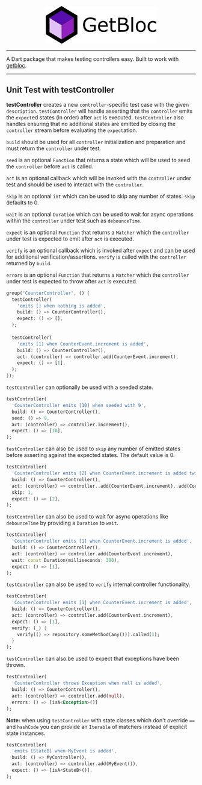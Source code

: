 <p align="center">
<img src="https://raw.githubusercontent.com/Eronildo/getbloc/main/docs/assets/getbloc_logo.png" height="100" alt="GetBloc" />
</p>

---

A Dart package that makes testing controllers easy. Built to work with [getbloc](https://pub.dev/packages/getbloc).

---

## Unit Test with testController

**testController** creates a new `controller`-specific test case with the given `description`.
`testController` will handle asserting that the `controller` emits the `expect`ed states (in order) after `act` is executed. `testController` also handles ensuring that no additional states are emitted by closing the `controller` stream before evaluating the `expect`ation.

`build` should be used for all `controller` initialization and preparation and must return the `controller` under test.

`seed` is an optional `Function` that returns a state which will be used to seed the `controller` before `act` is called.

`act` is an optional callback which will be invoked with the `controller` under test and should be used to interact with the `controller`.

`skip` is an optional `int` which can be used to skip any number of states. `skip` defaults to 0.

`wait` is an optional `Duration` which can be used to wait for async operations within the `controller` under test such as `debounceTime`.

`expect` is an optional `Function` that returns a `Matcher` which the `controller` under test is expected to emit after `act` is executed.

`verify` is an optional callback which is invoked after `expect` and can be used for additional verification/assertions. `verify` is called with the `controller` returned by `build`.

`errors` is an optional `Function` that returns a `Matcher` which the `controller` under test is expected to throw after `act` is executed.

```dart
group('CounterController', () {
  testController(
    'emits [] when nothing is added',
    build: () => CounterController(),
    expect: () => [],
  );

  testController(
    'emits [1] when CounterEvent.increment is added',
    build: () => CounterController(),
    act: (controller) => controller.add(CounterEvent.increment),
    expect: () => [1],
  );
});
```

`testController` can optionally be used with a seeded state.

```dart
testController(
  'CounterController emits [10] when seeded with 9',
  build: () => CounterController(),
  seed: () => 9,
  act: (controller) => controller.increment(),
  expect: () => [10],
);
```

`testController` can also be used to `skip` any number of emitted states before asserting against the expected states. The default value is 0.

```dart
testController(
  'CounterController emits [2] when CounterEvent.increment is added twice',
  build: () => CounterController(),
  act: (controller) => controller..add(CounterEvent.increment)..add(CounterEvent.increment),
  skip: 1,
  expect: () => [2],
);
```

`testController` can also be used to wait for async operations like `debounceTime` by providing a `Duration` to `wait`.

```dart
testController(
  'CounterController emits [1] when CounterEvent.increment is added',
  build: () => CounterController(),
  act: (controller) => controller.add(CounterEvent.increment),
  wait: const Duration(milliseconds: 300),
  expect: () => [1],
);
```

`testController` can also be used to `verify` internal controller functionality.

```dart
testController(
  'CounterController emits [1] when CounterEvent.increment is added',
  build: () => CounterController(),
  act: (controller) => controller.add(CounterEvent.increment),
  expect: () => [1],
  verify: (_) {
    verify(() => repository.someMethod(any())).called(1);
  }
);
```

`testController` can also be used to expect that exceptions have been thrown.

```dart
testController(
  'CounterController throws Exception when null is added',
  build: () => CounterController(),
  act: (controller) => controller.add(null),
  errors: () => [isA<Exception>()]
);
```

**Note:** when using `testController` with state classes which don't override `==` and `hashCode` you can provide an `Iterable` of matchers instead of explicit state instances.

```dart
testController(
  'emits [StateB] when MyEvent is added',
  build: () => MyController(),
  act: (controller) => controller.add(MyEvent()),
  expect: () => [isA<StateB>()],
);
```

